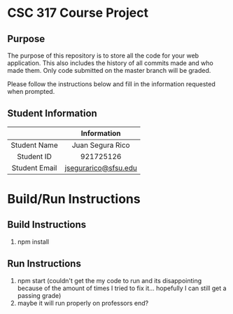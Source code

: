 # CSC 317 Course Project

## Purpose

The purpose of this repository is to store all the code for your web application. This also includes the history of all commits made and who made them. Only code submitted on the master branch will be graded.

Please follow the instructions below and fill in the information requested when prompted.

## Student Information

|               | Information   |
|:-------------:|:-------------:|
| Student Name  | Juan Segura Rico |
| Student ID    | 921725126 |
| Student Email | jsegurarico@sfsu.edu |



# Build/Run Instructions

## Build Instructions
1. npm install

## Run Instructions
1. npm start (couldn't get the my code to run and its disappointing because of the amount of times I tried to fix it... hopefully I can still get a passing grade)
2. maybe it will run properly on professors end? 
